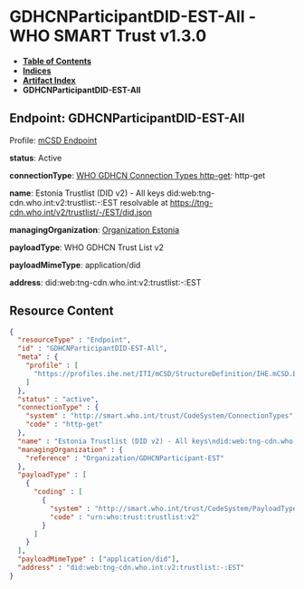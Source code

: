 # GDHCNParticipantDID-EST-All - WHO SMART Trust v1.3.0

* [**Table of Contents**](toc.md)
* [**Indices**](indices.md)
* [**Artifact Index**](artifacts.md)
* **GDHCNParticipantDID-EST-All**

## Endpoint: GDHCNParticipantDID-EST-All

Profile: [mCSD Endpoint](https://profiles.ihe.net/ITI/mCSD/4.0.0/StructureDefinition-IHE.mCSD.Endpoint.html)

**status**: Active

**connectionType**: [WHO GDHCN Connection Types http-get](CodeSystem-ConnectionTypes.md#ConnectionTypes-http-get): http-get

**name**: Estonia Trustlist (DID v2) - All keys did:web:tng-cdn.who.int:v2:trustlist:-:EST resolvable at https://tng-cdn.who.int/v2/trustlist/-/EST/did.json

**managingOrganization**: [Organization Estonia](Organization-GDHCNParticipant-EST.md)

**payloadType**: WHO GDHCN Trust List v2

**payloadMimeType**: application/did

**address**: did:web:tng-cdn.who.int:v2:trustlist:-:EST



## Resource Content

```json
{
  "resourceType" : "Endpoint",
  "id" : "GDHCNParticipantDID-EST-All",
  "meta" : {
    "profile" : [
      "https://profiles.ihe.net/ITI/mCSD/StructureDefinition/IHE.mCSD.Endpoint"
    ]
  },
  "status" : "active",
  "connectionType" : {
    "system" : "http://smart.who.int/trust/CodeSystem/ConnectionTypes",
    "code" : "http-get"
  },
  "name" : "Estonia Trustlist (DID v2) - All keys\ndid:web:tng-cdn.who.int:v2:trustlist:-:EST\nresolvable at https://tng-cdn.who.int/v2/trustlist/-/EST/did.json",
  "managingOrganization" : {
    "reference" : "Organization/GDHCNParticipant-EST"
  },
  "payloadType" : [
    {
      "coding" : [
        {
          "system" : "http://smart.who.int/trust/CodeSystem/PayloadTypes",
          "code" : "urn:who:trust:trustlist:v2"
        }
      ]
    }
  ],
  "payloadMimeType" : ["application/did"],
  "address" : "did:web:tng-cdn.who.int:v2:trustlist:-:EST"
}

```
